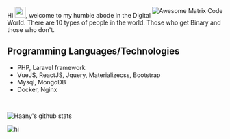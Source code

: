 <img src = 'https://media3.giphy.com/media/MFabj1E9mgUsqwVWHu/200w.webp?cid=ecf05e476r9zkttgzph691fyk57qg1id5xb976wi0w534sil&rid=200w.webp' alt = 'Awesome Matrix Code' align="right"/>
Hi <img src="https://media.giphy.com/media/hvRJCLFzcasrR4ia7z/giphy.gif" width="25px">, welcome to my humble abode in the Digital World. There are 10 types of people in the world. Those who get Binary and those who don't.

## Programming Languages/Technologies
* PHP, Laravel framework
* VueJS, ReactJS, Jquery, Materializecss, Bootstrap
* Mysql, MongoDB
* Docker, Nginx

<br>

![Haany's github stats](https://github-readme-stats.vercel.app/api?username=NguyenVanDo51&show_icons=true&hide=[%22issues%22])
 
<img src="https://media0.giphy.com/media/c8NspwwVxwAiA/giphy.gif?cid=ecf05e4746md67sdmkidfhvneq77y2o17k024y4o9pzp480g&rid=giphy.gif" alt="hi" />
